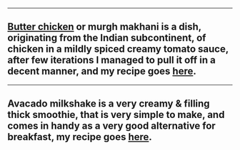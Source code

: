 
---
[Butter chicken](https://en.wikipedia.org/wiki/Butter_chicken) or murgh makhani is a dish, originating from the Indian subcontinent, of chicken in a mildly spiced creamy tomato sauce, after few iterations I managed to pull it off in a decent manner, and my recipe goes [here](./recipes/butter-chicken.html).
---

---
Avacado milkshake is a very creamy & filling thick smoothie, that is very simple to make, and comes in handy as a very good alternative for breakfast, my recipe goes [here](./recipes/avacado-milkshake.html).
---


